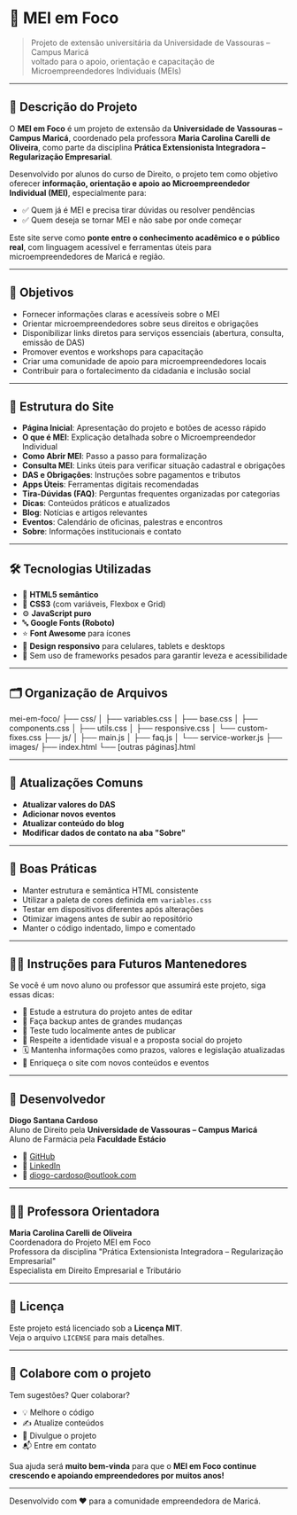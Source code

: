 # 🚀 MEI em Foco

> Projeto de extensão universitária da Universidade de Vassouras – Campus Maricá  
> voltado para o apoio, orientação e capacitação de Microempreendedores Individuais (MEIs)

---

## 📘 Descrição do Projeto

O **MEI em Foco** é um projeto de extensão da **Universidade de Vassouras – Campus Maricá**, coordenado pela professora **Maria Carolina Carelli de Oliveira**, como parte da disciplina **Prática Extensionista Integradora – Regularização Empresarial**.

Desenvolvido por alunos do curso de Direito, o projeto tem como objetivo oferecer **informação, orientação e apoio ao Microempreendedor Individual (MEI)**, especialmente para:

- ✅ Quem já é MEI e precisa tirar dúvidas ou resolver pendências  
- ✅ Quem deseja se tornar MEI e não sabe por onde começar  

Este site serve como **ponte entre o conhecimento acadêmico e o público real**, com linguagem acessível e ferramentas úteis para microempreendedores de Maricá e região.

---

## 🎯 Objetivos

- Fornecer informações claras e acessíveis sobre o MEI  
- Orientar microempreendedores sobre seus direitos e obrigações  
- Disponibilizar links diretos para serviços essenciais (abertura, consulta, emissão de DAS)  
- Promover eventos e workshops para capacitação  
- Criar uma comunidade de apoio para microempreendedores locais  
- Contribuir para o fortalecimento da cidadania e inclusão social  

---

## 🧩 Estrutura do Site

- **Página Inicial**: Apresentação do projeto e botões de acesso rápido  
- **O que é MEI**: Explicação detalhada sobre o Microempreendedor Individual  
- **Como Abrir MEI**: Passo a passo para formalização  
- **Consulta MEI**: Links úteis para verificar situação cadastral e obrigações  
- **DAS e Obrigações**: Instruções sobre pagamentos e tributos  
- **Apps Úteis**: Ferramentas digitais recomendadas  
- **Tira-Dúvidas (FAQ)**: Perguntas frequentes organizadas por categorias  
- **Dicas**: Conteúdos práticos e atualizados  
- **Blog**: Notícias e artigos relevantes  
- **Eventos**: Calendário de oficinas, palestras e encontros  
- **Sobre**: Informações institucionais e contato  

---

## 🛠 Tecnologias Utilizadas

- 🧱 **HTML5 semântico**  
- 🎨 **CSS3** (com variáveis, Flexbox e Grid)  
- ⚙️ **JavaScript puro**  
- 🔤 **Google Fonts (Roboto)**  
- ⭐ **Font Awesome** para ícones  
- 📱 **Design responsivo** para celulares, tablets e desktops  
- 🧪 Sem uso de frameworks pesados para garantir leveza e acessibilidade

---

## 🗂 Organização de Arquivos

mei-em-foco/
├── css/
│   ├── variables.css
│   ├── base.css
│   ├── components.css
│   ├── utils.css
│   ├── responsive.css
│   └── custom-fixes.css
├── js/
│   ├── main.js
│   ├── faq.js
│   └── service-worker.js
├── images/
├── index.html
└── [outras páginas].html

---

## 🔄 Atualizações Comuns

- **Atualizar valores do DAS**  
- **Adicionar novos eventos**  
- **Atualizar conteúdo do blog**  
- **Modificar dados de contato na aba "Sobre"**

---

## 📌 Boas Práticas

- Manter estrutura e semântica HTML consistente  
- Utilizar a paleta de cores definida em `variables.css`  
- Testar em dispositivos diferentes após alterações  
- Otimizar imagens antes de subir ao repositório  
- Manter o código indentado, limpo e comentado  

---

## 🧑‍🏫 Instruções para Futuros Mantenedores

Se você é um novo aluno ou professor que assumirá este projeto, siga essas dicas:

- 📖 Estude a estrutura do projeto antes de editar  
- 💾 Faça backup antes de grandes mudanças  
- 🧪 Teste tudo localmente antes de publicar  
- 🎨 Respeite a identidade visual e a proposta social do projeto  
- 🗓️ Mantenha informações como prazos, valores e legislação atualizadas  
- 🧠 Enriqueça o site com novos conteúdos e eventos  

---

## 👤 Desenvolvedor

**Diogo Santana Cardoso**  
Aluno de Direito pela **Universidade de Vassouras – Campus Maricá**  
Aluno de Farmácia pela **Faculdade Estácio**

- 🔗 [GitHub](https://github.com/MondragonB)  
- 🔗 [LinkedIn](https://www.linkedin.com/in/diogo-cardoso5b/)  
- 📧 diogo-cardoso@outlook.com

---

## 👩‍🏫 Professora Orientadora

**Maria Carolina Carelli de Oliveira**  
Coordenadora do Projeto MEI em Foco  
Professora da disciplina "Prática Extensionista Integradora – Regularização Empresarial"  
Especialista em Direito Empresarial e Tributário

---

## 📄 Licença

Este projeto está licenciado sob a **Licença MIT**.  
Veja o arquivo `LICENSE` para mais detalhes.

---

## 🤝 Colabore com o projeto

Tem sugestões? Quer colaborar?

- 💡 Melhore o código
- ✍️ Atualize conteúdos
- 📢 Divulgue o projeto
- 📬 Entre em contato

Sua ajuda será **muito bem-vinda** para que o **MEI em Foco continue crescendo e apoiando empreendedores por muitos anos!**

---

Desenvolvido com ❤️ para a comunidade empreendedora de Maricá.
